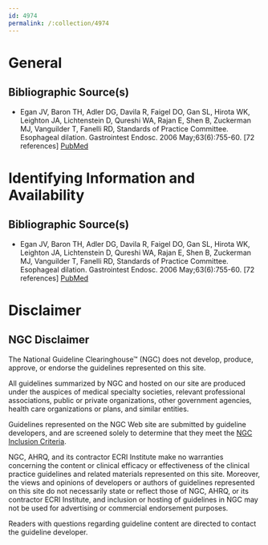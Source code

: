```yaml
---
id: 4974
permalink: /:collection/4974
---
```


# General

## Bibliographic Source(s)

- Egan JV, Baron TH, Adler DG, Davila R, Faigel DO, Gan SL, Hirota WK, Leighton JA, Lichtenstein D, Qureshi WA, Rajan E, Shen B, Zuckerman MJ, Vanguilder T, Fanelli RD, Standards of Practice Committee. Esophageal dilation. Gastrointest Endosc. 2006 May;63(6):755-60. [72 references] [ PubMed ](http://www.ncbi.nlm.nih.gov/entrez/query.fcgi?cmd=Retrieve&db=pubmed&dopt=Abstract&list_uids=16650533)

# Identifying Information and Availability

## Bibliographic Source(s)

- Egan JV, Baron TH, Adler DG, Davila R, Faigel DO, Gan SL, Hirota WK, Leighton JA, Lichtenstein D, Qureshi WA, Rajan E, Shen B, Zuckerman MJ, Vanguilder T, Fanelli RD, Standards of Practice Committee. Esophageal dilation. Gastrointest Endosc. 2006 May;63(6):755-60. [72 references] [ PubMed ](http://www.ncbi.nlm.nih.gov/entrez/query.fcgi?cmd=Retrieve&db=pubmed&dopt=Abstract&list_uids=16650533)

# Disclaimer

## NGC Disclaimer

The National Guideline Clearinghouse™ (NGC) does not develop, produce, approve, or endorse the guidelines represented on this site.

All guidelines summarized by NGC and hosted on our site are produced under the auspices of medical specialty societies, relevant professional associations, public or private organizations, other government agencies, health care organizations or plans, and similar entities.

Guidelines represented on the NGC Web site are submitted by guideline developers, and are screened solely to determine that they meet the [NGC Inclusion Criteria](/help-and-about/summaries/inclusion-criteria).

NGC, AHRQ, and its contractor ECRI Institute make no warranties concerning the content or clinical efficacy or effectiveness of the clinical practice guidelines and related materials represented on this site. Moreover, the views and opinions of developers or authors of guidelines represented on this site do not necessarily state or reflect those of NGC, AHRQ, or its contractor ECRI Institute, and inclusion or hosting of guidelines in NGC may not be used for advertising or commercial endorsement purposes.

Readers with questions regarding guideline content are directed to contact the guideline developer.

